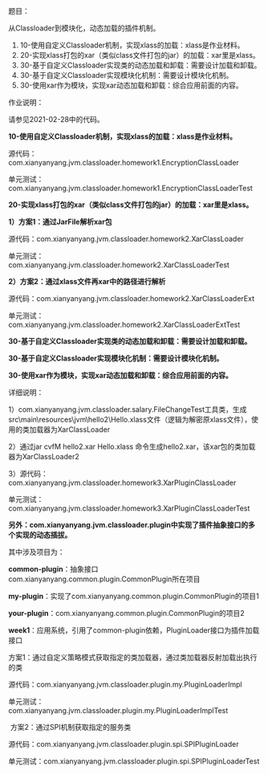 题目：

从Classloader到模块化，动态加载的插件机制。

1. 10-使用自定义Classloader机制，实现xlass的加载：xlass是作业材料。
2. 20-实现xlass打包的xar（类似class文件打包的jar）的加载：xar里是xlass。
3. 30-基于自定义Classloader实现类的动态加载和卸载：需要设计加载和卸载。
4. 30-基于自定义Classloader实现模块化机制：需要设计模块化机制。
5. 30-使用xar作为模块，实现xar动态加载和卸载：综合应用前面的内容。



作业说明：

请参见2021-02-28中的代码。



**10-使用自定义Classloader机制，实现xlass的加载：xlass是作业材料。**

源代码： com.xianyanyang.jvm.classloader.homework1.EncryptionClassLoader

单元测试：com.xianyanyang.jvm.classloader.homework1.EncryptionClassLoaderTest



**20-实现xlass打包的xar（类似class文件打包的jar）的加载：xar里是xlass。**

**1）方案1：通过JarFile解析xar包**

源代码：com.xianyanyang.jvm.classloader.homework2.XarClassLoader

单元测试：com.xianyanyang.jvm.classloader.homework2.XarClassLoaderTest

**2）方案2：通过xlass文件再xar中的路径进行解析**

源代码：com.xianyanyang.jvm.classloader.homework2.XarClassLoaderExt

单元测试：com.xianyanyang.jvm.classloader.homework2.XarClassLoaderExtTest



**30-基于自定义Classloader实现类的动态加载和卸载：需要设计加载和卸载。**

**30-基于自定义Classloader实现模块化机制：需要设计模块化机制。**

**30-使用xar作为模块，实现xar动态加载和卸载：综合应用前面的内容。**

详细说明：

1）com.xianyanyang.jvm.classloader.salary.FileChangeTest工具类，生成src\\main\\resources\\jvm\\hello2\\Hello.xlass文件（逻辑为解密原xlass文件），使用的类加载器为XarClassLoader

2）通过jar cvfM hello2.xar Hello.xlass 命令生成hello2.xar，该xar包的类加载器为XarClassLoader2

3）源代码：com.xianyanyang.jvm.classloader.homework3.XarPluginClassLoader

​	 单元测试：com.xianyanyang.jvm.classloader.homework3.XarPluginClassLoaderTest



**另外：com.xianyanyang.jvm.classloader.plugin中实现了插件抽象接口的多个实现的动态插拔。**

其中涉及项目为：

**common-plugin**：抽象接口com.xianyanyang.common.plugin.CommonPlugin所在项目

**my-plugin**：实现了com.xianyanyang.common.plugin.CommonPlugin的项目1

**your-plugin**：com.xianyanyang.common.plugin.CommonPlugin的项目2

**week1**：应用系统，引用了common-plugin依赖，PluginLoader接口为插件加载接口

​	方案1：通过自定义策略模式获取指定的类加载器，通过类加载器反射加载出执行的类

​			     源代码：com.xianyanyang.jvm.classloader.plugin.my.PluginLoaderImpl 

​				单元测试：com.xianyanyang.jvm.classloader.plugin.my.PluginLoaderImplTest

​	方案2：通过SPI机制获取指定的服务类

​				源代码：com.xianyanyang.jvm.classloader.plugin.spi.SPIPluginLoader

​				单元测试：com.xianyanyang.jvm.classloader.plugin.spi.SPIPluginLoaderTest



